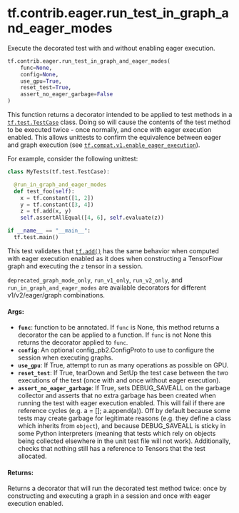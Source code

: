 <div itemscope itemtype="http://developers.google.com/ReferenceObject">
<meta itemprop="name" content="tf.contrib.eager.run_test_in_graph_and_eager_modes" />
<meta itemprop="path" content="Stable" />
</div>

# tf.contrib.eager.run_test_in_graph_and_eager_modes

Execute the decorated test with and without enabling eager execution.

``` python
tf.contrib.eager.run_test_in_graph_and_eager_modes(
    func=None,
    config=None,
    use_gpu=True,
    reset_test=True,
    assert_no_eager_garbage=False
)
```

<!-- Placeholder for "Used in" -->

This function returns a decorator intended to be applied to test methods in
a <a href="../../../tf/test/TestCase.md"><code>tf.test.TestCase</code></a> class. Doing so will cause the contents of the test
method to be executed twice - once normally, and once with eager execution
enabled. This allows unittests to confirm the equivalence between eager
and graph execution (see <a href="../../../tf/enable_eager_execution.md"><code>tf.compat.v1.enable_eager_execution</code></a>).

For example, consider the following unittest:

```python
class MyTests(tf.test.TestCase):

  @run_in_graph_and_eager_modes
  def test_foo(self):
    x = tf.constant([1, 2])
    y = tf.constant([3, 4])
    z = tf.add(x, y)
    self.assertAllEqual([4, 6], self.evaluate(z))

if __name__ == "__main__":
  tf.test.main()
```

This test validates that <a href="../../../tf/math/add.md"><code>tf.add()</code></a> has the same behavior when computed with
eager execution enabled as it does when constructing a TensorFlow graph and
executing the `z` tensor in a session.

`deprecated_graph_mode_only`, `run_v1_only`, `run_v2_only`, and
`run_in_graph_and_eager_modes` are available decorators for different
v1/v2/eager/graph combinations.


#### Args:


* <b>`func`</b>: function to be annotated. If `func` is None, this method returns a
  decorator the can be applied to a function. If `func` is not None this
  returns the decorator applied to `func`.
* <b>`config`</b>: An optional config_pb2.ConfigProto to use to configure the session
  when executing graphs.
* <b>`use_gpu`</b>: If True, attempt to run as many operations as possible on GPU.
* <b>`reset_test`</b>: If True, tearDown and SetUp the test case between the two
  executions of the test (once with and once without eager execution).
* <b>`assert_no_eager_garbage`</b>: If True, sets DEBUG_SAVEALL on the garbage
  collector and asserts that no extra garbage has been created when running
  the test with eager execution enabled. This will fail if there are
  reference cycles (e.g. a = []; a.append(a)). Off by default because some
  tests may create garbage for legitimate reasons (e.g. they define a class
  which inherits from `object`), and because DEBUG_SAVEALL is sticky in some
  Python interpreters (meaning that tests which rely on objects being
  collected elsewhere in the unit test file will not work). Additionally,
  checks that nothing still has a reference to Tensors that the test
  allocated.


#### Returns:

Returns a decorator that will run the decorated test method twice:
once by constructing and executing a graph in a session and once with
eager execution enabled.
